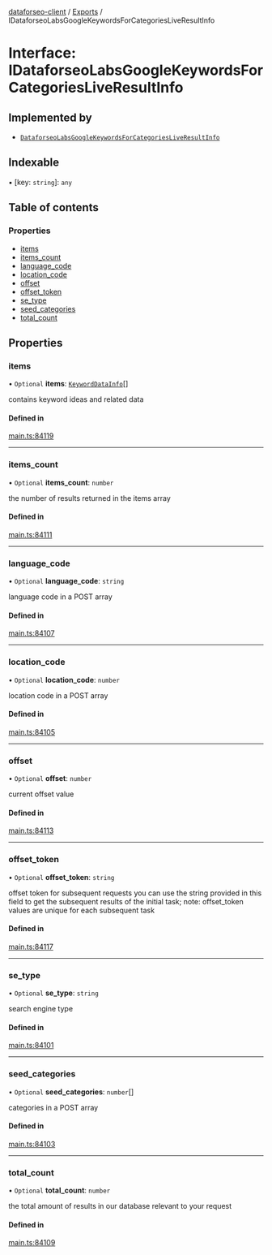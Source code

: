 [dataforseo-client](../README.md) / [Exports](../modules.md) / IDataforseoLabsGoogleKeywordsForCategoriesLiveResultInfo

# Interface: IDataforseoLabsGoogleKeywordsForCategoriesLiveResultInfo

## Implemented by

- [`DataforseoLabsGoogleKeywordsForCategoriesLiveResultInfo`](../classes/DataforseoLabsGoogleKeywordsForCategoriesLiveResultInfo.md)

## Indexable

▪ [key: `string`]: `any`

## Table of contents

### Properties

- [items](IDataforseoLabsGoogleKeywordsForCategoriesLiveResultInfo.md#items)
- [items\_count](IDataforseoLabsGoogleKeywordsForCategoriesLiveResultInfo.md#items_count)
- [language\_code](IDataforseoLabsGoogleKeywordsForCategoriesLiveResultInfo.md#language_code)
- [location\_code](IDataforseoLabsGoogleKeywordsForCategoriesLiveResultInfo.md#location_code)
- [offset](IDataforseoLabsGoogleKeywordsForCategoriesLiveResultInfo.md#offset)
- [offset\_token](IDataforseoLabsGoogleKeywordsForCategoriesLiveResultInfo.md#offset_token)
- [se\_type](IDataforseoLabsGoogleKeywordsForCategoriesLiveResultInfo.md#se_type)
- [seed\_categories](IDataforseoLabsGoogleKeywordsForCategoriesLiveResultInfo.md#seed_categories)
- [total\_count](IDataforseoLabsGoogleKeywordsForCategoriesLiveResultInfo.md#total_count)

## Properties

### items

• `Optional` **items**: [`KeywordDataInfo`](../classes/KeywordDataInfo.md)[]

contains keyword ideas and related data

#### Defined in

[main.ts:84119](https://github.com/dataforseo/TypeScriptClient/blob/7ca1aa4/main.ts#L84119)

___

### items\_count

• `Optional` **items\_count**: `number`

the number of results returned in the items array

#### Defined in

[main.ts:84111](https://github.com/dataforseo/TypeScriptClient/blob/7ca1aa4/main.ts#L84111)

___

### language\_code

• `Optional` **language\_code**: `string`

language code in a POST array

#### Defined in

[main.ts:84107](https://github.com/dataforseo/TypeScriptClient/blob/7ca1aa4/main.ts#L84107)

___

### location\_code

• `Optional` **location\_code**: `number`

location code in a POST array

#### Defined in

[main.ts:84105](https://github.com/dataforseo/TypeScriptClient/blob/7ca1aa4/main.ts#L84105)

___

### offset

• `Optional` **offset**: `number`

current offset value

#### Defined in

[main.ts:84113](https://github.com/dataforseo/TypeScriptClient/blob/7ca1aa4/main.ts#L84113)

___

### offset\_token

• `Optional` **offset\_token**: `string`

offset token for subsequent requests
you can use the string provided in this field to get the subsequent results of the initial task;
note: offset_token values are unique for each subsequent task

#### Defined in

[main.ts:84117](https://github.com/dataforseo/TypeScriptClient/blob/7ca1aa4/main.ts#L84117)

___

### se\_type

• `Optional` **se\_type**: `string`

search engine type

#### Defined in

[main.ts:84101](https://github.com/dataforseo/TypeScriptClient/blob/7ca1aa4/main.ts#L84101)

___

### seed\_categories

• `Optional` **seed\_categories**: `number`[]

categories in a POST array

#### Defined in

[main.ts:84103](https://github.com/dataforseo/TypeScriptClient/blob/7ca1aa4/main.ts#L84103)

___

### total\_count

• `Optional` **total\_count**: `number`

the total amount of results in our database relevant to your request

#### Defined in

[main.ts:84109](https://github.com/dataforseo/TypeScriptClient/blob/7ca1aa4/main.ts#L84109)
